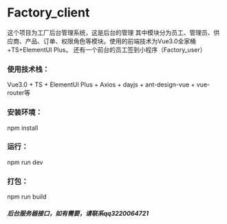 # Factory_client

这个项目为工厂后台管理系统，这是后台的管理
其中模块分为员工、管理员、供应商、产品、订单、权限角色等模块。使用的前端技术为Vue3.0全家桶+TS+ElementUI Plus。
还有一个前台的员工签到小程序（Factory_user）

### 使用技术栈：

Vue3.0 + TS + ElementUI Plus + Axios + dayjs + ant-design-vue + vue-router等

### 安装环境：

npm install

### 运行：

npm run dev

### 打包：

npm run build

##### 后台服务器接口，如有需要，请联系qq3220064721
